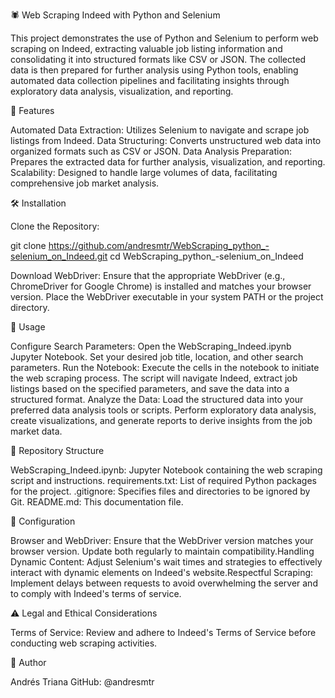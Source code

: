 🕷️ Web Scraping Indeed with Python and Selenium

This project demonstrates the use of Python and Selenium to perform web scraping on Indeed, extracting valuable job listing information and consolidating it into structured formats like CSV or JSON. The collected data is then prepared for further analysis using Python tools, enabling automated data collection pipelines and facilitating insights through exploratory data analysis, visualization, and reporting.​

📌 Features

Automated Data Extraction: Utilizes Selenium to navigate and scrape job listings from Indeed.​
Data Structuring: Converts unstructured web data into organized formats such as CSV or JSON.​
Data Analysis Preparation: Prepares the extracted data for further analysis, visualization, and reporting.​
Scalability: Designed to handle large volumes of data, facilitating comprehensive job market analysis.​

🛠️ Installation

Clone the Repository:

git clone https://github.com/andresmtr/WebScraping_python_-selenium_on_Indeed.git
cd WebScraping_python_-selenium_on_Indeed


Download WebDriver:
Ensure that the appropriate WebDriver (e.g., ChromeDriver for Google Chrome) is installed and matches your browser version.​
Place the WebDriver executable in your system PATH or the project directory.​

🚀 Usage

Configure Search Parameters:
Open the WebScraping_Indeed.ipynb Jupyter Notebook.​
Set your desired job title, location, and other search parameters.​
Run the Notebook:
Execute the cells in the notebook to initiate the web scraping process.​
The script will navigate Indeed, extract job listings based on the specified parameters, and save the data into a structured format.​
Analyze the Data:
Load the structured data into your preferred data analysis tools or scripts.​
Perform exploratory data analysis, create visualizations, and generate reports to derive insights from the job market data.​

📂 Repository Structure

WebScraping_Indeed.ipynb: Jupyter Notebook containing the web scraping script and instructions.​
requirements.txt: List of required Python packages for the project.​
.gitignore: Specifies files and directories to be ignored by Git.​
README.md: This documentation file.​

🔧 Configuration

Browser and WebDriver: Ensure that the WebDriver version matches your browser version. Update both regularly to maintain compatibility.​
Handling Dynamic Content: Adjust Selenium's wait times and strategies to effectively interact with dynamic elements on Indeed's website.​
Respectful Scraping: Implement delays between requests to avoid overwhelming the server and to comply with Indeed's terms of service.​

⚠️ Legal and Ethical Considerations

Terms of Service: Review and adhere to Indeed's Terms of Service before conducting web scraping activities.​

👤 Author

Andrés Triana
GitHub: @andresmtr
